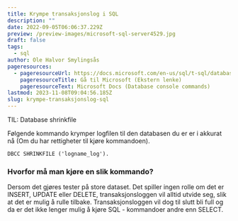 ```yaml
---
title: Krympe transaksjonslog i SQL
description: ""
date: 2022-09-05T06:06:37.229Z
preview: /preview-images/microsoft-sql-server4529.jpg
draft: false
tags:
  - sql
author: Ole Halvor Smylingsås
pageresources:
  - pageresourceUrl: https://docs.microsoft.com/en-us/sql/t-sql/database-console-commands/dbcc-shrinkfile-transact-sql?view=sql-server-ver16
    pageresourceTitle: Gå til Microsoft (Ekstern lenke)
    pageresourceText: Microsoft Docs (Database console commands)
lastmod: 2023-11-08T09:04:56.185Z
slug: krympe-transaksjonslog-sql
---
```


TIL: Database shrinkfile
<!--more-->
Følgende kommando krymper logfilen til den databasen du er er i akkurat nå (Om du har rettigheter til kjøre kommandoen). 
```
DBCC SHRINKFILE ('logname_log').
```

### Hvorfor må man kjøre en slik kommando?
Dersom det gjøres tester på store dataset. Det spiller ingen rolle om det er INSERT, UPDATE eller DELETE, transaksjonsloggen vil alltid utvide seg, slik at det er mulig å rulle tilbake. Transaksjonsloggen vil dog til slutt bli full og da er det ikke lenger mulig å kjøre SQL - kommandoer andre enn SELECT.